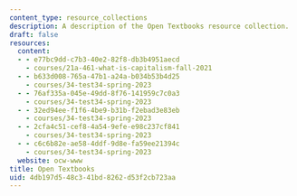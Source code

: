 ```yaml
---
content_type: resource_collections
description: A description of the Open Textbooks resource collection.
draft: false
resources:
  content:
  - - e77bc9dd-c7b3-40e2-82f8-db3b4951aecd
    - courses/21a-461-what-is-capitalism-fall-2021
  - - b633d008-765a-47b1-a24a-b034b53b4d25
    - courses/34-test34-spring-2023
  - - 76af335a-045e-49dd-8f76-141959c7c0a3
    - courses/34-test34-spring-2023
  - - 32ed94ee-f1f6-4be9-b31b-f2ebad3e83eb
    - courses/34-test34-spring-2023
  - - 2cfa4c51-cef8-4a54-9efe-e98c237cf841
    - courses/34-test34-spring-2023
  - - c6c6b82e-ae58-4ddf-9d8e-fa59ee21394c
    - courses/34-test34-spring-2023
  website: ocw-www
title: Open Textbooks
uid: 4db197d5-48c3-41bd-8262-d53f2cb723aa
---
```

